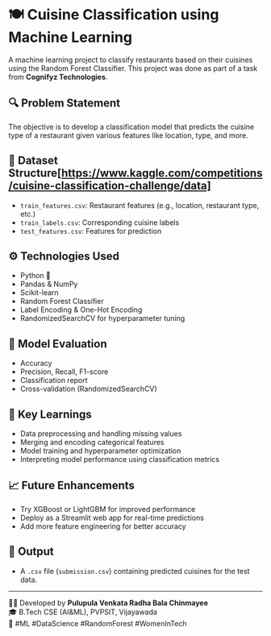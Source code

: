 # 🍽️ Cuisine Classification using Machine Learning

A machine learning project to classify restaurants based on their cuisines using the Random Forest Classifier. This project was done as part of a task from **Cognifyz Technologies**.

## 🔍 Problem Statement

The objective is to develop a classification model that predicts the cuisine type of a restaurant given various features like location, type, and more.

## 📁 Dataset Structure[https://www.kaggle.com/competitions/cuisine-classification-challenge/data]

- `train_features.csv`: Restaurant features (e.g., location, restaurant type, etc.)
- `train_labels.csv`: Corresponding cuisine labels
- `test_features.csv`: Features for prediction

## ⚙️ Technologies Used

- Python 🐍
- Pandas & NumPy
- Scikit-learn
- Random Forest Classifier
- Label Encoding & One-Hot Encoding
- RandomizedSearchCV for hyperparameter tuning

## 🧪 Model Evaluation

- Accuracy
- Precision, Recall, F1-score
- Classification report
- Cross-validation (RandomizedSearchCV)

## 🧠 Key Learnings

- Data preprocessing and handling missing values
- Merging and encoding categorical features
- Model training and hyperparameter optimization
- Interpreting model performance using classification metrics

## 📈 Future Enhancements

- Try XGBoost or LightGBM for improved performance
- Deploy as a Streamlit web app for real-time predictions
- Add more feature engineering for better accuracy

## 📄 Output

- A `.csv` file (`submission.csv`) containing predicted cuisines for the test data.

---

👩‍💻 Developed by **Pulupula Venkata Radha Bala Chinmayee**  
🎓 B.Tech CSE (AI&ML), PVPSIT, Vijayawada  
🌟 #ML #DataScience #RandomForest #WomenInTech
